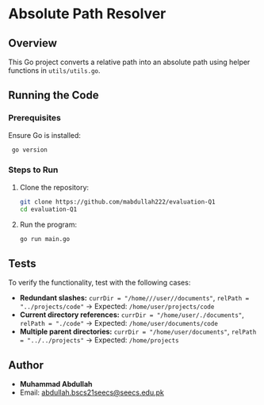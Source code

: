 # Absolute Path Resolver

## Overview
This Go project converts a relative path into an absolute path using helper functions in `utils/utils.go`.

## Running the Code
### Prerequisites
Ensure Go is installed:
```sh
 go version
```

### Steps to Run
1. Clone the repository:
   ```sh
   git clone https://github.com/mabdullah222/evaluation-Q1
   cd evaluation-Q1
   ```
2. Run the program:
   ```sh
   go run main.go
   ```

## Tests
To verify the functionality, test with the following cases:
- **Redundant slashes:** `currDir = "/home///user//documents"`, `relPath = "../projects/code"` → Expected: `/home/user/projects/code`
- **Current directory references:** `currDir = "/home/user/./documents"`, `relPath = "./code"` → Expected: `/home/user/documents/code`
- **Multiple parent directories:** `currDir = "/home/user/documents"`, `relPath = "../../projects"` → Expected: `/home/projects`

## Author
- **Muhammad Abdullah**
- Email: [abdullah.bscs21seecs@seecs.edu.pk](mailto:abdullah.bscs21seecs@seecs.edu.pk)


